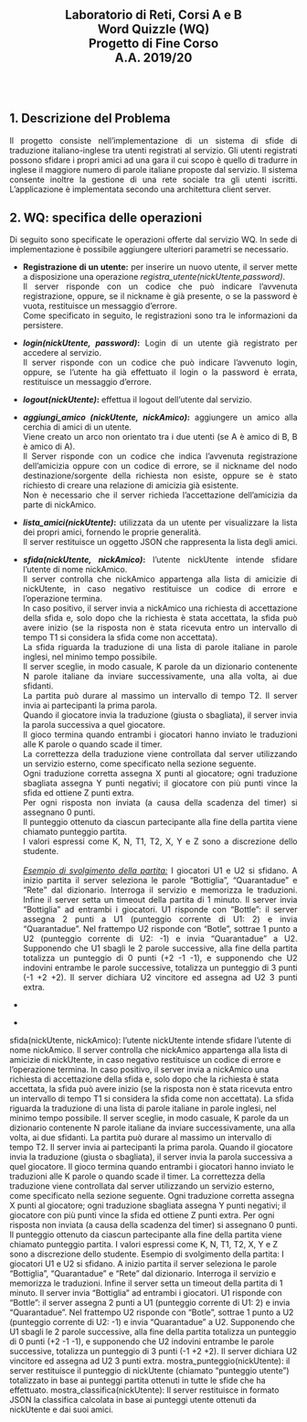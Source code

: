 <h2 align="center">
  Laboratorio di Reti, Corsi A e B </br>
  Word Quizzle (WQ) </br>
  Progetto di Fine Corso </br>
  A.A. 2019/20
</h2></br></br>


<h2>1. Descrizione del Problema</h2>
<p align="justify">
  Il progetto consiste nell’implementazione di un sistema di sfide di traduzione  italiano-inglese tra utenti registrati al servizio.
  Gli utenti registrati possono sfidare i propri   amici ad una gara il cui
  scopo è quello di tradurre in inglese il maggiore numero di parole italiane   proposte dal servizio.
  Il sistema consente inoltre la gestione di una rete sociale tra gli utenti  iscritti.
  L’applicazione è implementata secondo una architettura client server.
</p>

<h2>2. WQ: specifica delle operazioni</h2>
<p align="justify">
  Di seguito sono specificate le operazioni offerte dal servizio WQ.
  In sede di implementazione è possibile aggiungere ulteriori parametri se necessario.
</p>

  <ul>
    <li>
      <p align="justify">
        <b>Registrazione di un utente:</b> per inserire un nuovo utente, il server  mette a disposizione una operazione <i>registra_utente(nickUtente,password)</i>.<br> 
        Il server risponde con un codice che può indicare l’avvenuta registrazione, oppure, se il nickname è già presente, 
        o se la password è vuota, restituisce un messaggio d’errore.<br> 
        Come specificato in seguito, le registrazioni sono tra le informazioni da persistere.
      </p>
    </li>
    <li>
      <p align="justify">
        <b><i>login(nickUtente, password)</i>:</b> Login di un utente già registrato per accedere al  servizio.<br>
        Il server risponde con un codice che può indicare l’avvenuto login, oppure, se l’utente ha  già effettuato il login o la password è errata, restituisce un messaggio d’errore.
      </p>
    </li>
    <li>
      <p align="justify">
        <b><i>logout(nickUtente)</i>:</b> effettua il logout dell’utente dal servizio.
      </p>
    </li>
    <li>
      <p align="justify">
        <b><i>aggiungi_amico (nickUtente, nickAmico)</i>:</b> aggiungere  un amico alla cerchia di amici di un utente.<br>
        Viene creato un arco non orientato tra i due utenti  (se A è amico di B, B è amico di A).<br>
        Il Server risponde con un codice che indica l’avvenuta   registrazione dell’amicizia oppure con un codice di errore, 
        se il nickname del nodo destinazione/sorgente della richiesta non esiste, oppure se è stato richiesto di creare una relazione di  amicizia già esistente.<br> 
        Non è necessario che il server richieda l’accettazione dell’amicizia da  parte di nickAmico.
      </p>
    </li>
     <li>
      <p align="justify">
        <b><i>lista_amici(nickUtente)</i>:</b> utilizzata da un utente per visualizzare la lista dei  propri amici, 
        fornendo le proprie generalità.<br>
        Il server restituisce un oggetto JSON che rappresenta la   lista degli amici.
      </p>
    </li>
    <li>
      <p align="justify">
        <b><i>sfida(nickUtente, nickAmico)</i>:</b> l’utente nickUtente intende sfidare l’utente di nome  nickAmico.<br>
        Il server controlla che nickAmico appartenga alla lista di amicizie di nickUtente, in  caso negativo restituisce un codice di errore e l’operazione termina.<br>
        In caso positivo, il  server invia a nickAmico una richiesta di accettazione della sfida e, 
        solo dopo che la richiesta è stata accettata, la sfida può avere inizio 
        (se la risposta non è stata ricevuta entro un  intervallo di tempo T1 si considera la sfida come non accettata).<br> 
        La sfida riguarda la  traduzione di una lista di parole italiane in parole inglesi, nel minimo tempo possibile.<br>
        Il server sceglie, in modo casuale, K parole da un dizionario contenente N parole italiane da inviare successivamente, una alla volta, ai due sfidanti.<br>
        La partita può durare al  massimo un intervallo di tempo T2. Il server invia ai partecipanti la prima parola.<br>
        Quando il  giocatore invia la traduzione (giusta o sbagliata), il server invia la parola successiva a quel  giocatore.<br>
        Il gioco termina quando entrambi i giocatori hanno inviato le traduzioni alle K parole o quando scade il timer.<br>
        La correttezza della traduzione viene controllata dal server utilizzando un servizio esterno, come specificato nella sezione seguente.<br>
        Ogni traduzione corretta assegna X punti al giocatore;
        ogni traduzione sbagliata assegna Y punti negativi;
        il giocatore con più punti  vince la sfida ed ottiene Z punti extra.<br> Per ogni risposta non inviata (a causa della scadenza del  timer) si assegnano 0 punti.<br>
        Il punteggio ottenuto da ciascun partecipante alla fine della  partita viene chiamato punteggio partita.<br>
        I valori espressi come K, N, T1, T2, X, Y e Z sono a discrezione dello studente.<br><br>
        <u><i>Esempio di svolgimento della partita:</i></u>
  I giocatori U1 e U2 si sfidano. A inizio partita il server seleziona le parole  “Bottiglia”,
  “Quarantadue” e “Rete” dal dizionario. Interroga il servizio e memorizza le   traduzioni. Infine il
  server setta un timeout della partita di 1 minuto.
  Il server invia “Bottiglia” ad entrambi i giocatori. U1 risponde con “Bottle”: il   server assegna 2
  punti a U1 (punteggio corrente di U1: 2) e invia “Quarantadue”. Nel frattempo U2  risponde con
  “Botle”, sottrae 1 punto a U2 (punteggio corrente di U2: -1) e invia “Quarantadue”  a U2.
  Supponendo che U1 sbagli le 2 parole successive, alla fine della partita totalizza  un punteggio
  di 0 punti (+2 -1 -1), e supponendo che U2 indovini entrambe le parole successive,  totalizza un
  punteggio di 3 punti (-1 +2 +2). Il server dichiara U2 vincitore ed assegna ad U2   3 punti extra.
      </p>
    </li>
    <li>
      <p align="justify">
      </p>
    </li>
    <li>
      <p align="justify">
      </p>
    </li>
    
  </ul>

  

  sfida(nickUtente, nickAmico): l’utente nickUtente intende sfidare l’utente di nome  nickAmico. Il
  server controlla che nickAmico appartenga alla lista di amicizie di nickUtente, in  caso negativo
  restituisce un codice di errore e l’operazione termina. In caso positivo, il  server invia a
  nickAmico una richiesta di accettazione della sfida e, solo dopo che la richiesta   è stata
  accettata, la sfida può avere inizio (se la risposta non è stata ricevuta entro un  intervallo di
  tempo T1 si considera la sfida come non accettata). La sfida riguarda la  traduzione di una lista
  di parole italiane in parole inglesi, nel minimo tempo possibile.
  Il server sceglie, in modo casuale, K parole da un dizionario contenente N parole   italiane da
  inviare successivamente, una alla volta, ai due sfidanti. La partita può durare al  massimo un
  intervallo di tempo T2. Il server invia ai partecipanti la prima parola. Quando il  giocatore invia la
  traduzione (giusta o sbagliata), il server invia la parola successiva a quel  giocatore.
  Il gioco termina quando entrambi i giocatori hanno inviato le traduzioni alle K   parole o quando
  scade il timer.
  La correttezza della traduzione viene controllata dal server utilizzando un   servizio esterno,
  come specificato nella sezione seguente. Ogni traduzione corretta assegna X punti   al giocatore;
  ogni traduzione sbagliata assegna Y punti negativi; il giocatore con più punti  vince la sfida ed
  ottiene Z punti extra. Per ogni risposta non inviata (a causa della scadenza del  timer) si
  assegnano 0 punti. Il punteggio ottenuto da ciascun partecipante alla fine della  partita viene
  chiamato punteggio partita.
  I valori espressi come K, N, T1, T2, X, Y e Z sono a discrezione dello studente.
  Esempio di svolgimento della partita:
  I giocatori U1 e U2 si sfidano. A inizio partita il server seleziona le parole  “Bottiglia”,
  “Quarantadue” e “Rete” dal dizionario. Interroga il servizio e memorizza le   traduzioni. Infine il
  server setta un timeout della partita di 1 minuto.
  Il server invia “Bottiglia” ad entrambi i giocatori. U1 risponde con “Bottle”: il   server assegna 2
  punti a U1 (punteggio corrente di U1: 2) e invia “Quarantadue”. Nel frattempo U2  risponde con
  “Botle”, sottrae 1 punto a U2 (punteggio corrente di U2: -1) e invia “Quarantadue”  a U2.
  Supponendo che U1 sbagli le 2 parole successive, alla fine della partita totalizza  un punteggio
  di 0 punti (+2 -1 -1), e supponendo che U2 indovini entrambe le parole successive,  totalizza un
  punteggio di 3 punti (-1 +2 +2). Il server dichiara U2 vincitore ed assegna ad U2   3 punti extra.
  mostra_punteggio(nickUtente): il server restituisce il punteggio di nickUtente  (chiamato
  “punteggio utente”) totalizzato in base ai punteggi partita ottenuti in tutte le  sfide che ha
  effettuato.
  mostra_classifica(nickUtente): Il server restituisce in formato JSON la classifica  calcolata in
  base ai punteggi utente ottenuti da nickUtente e dai suoi amici.
</p>